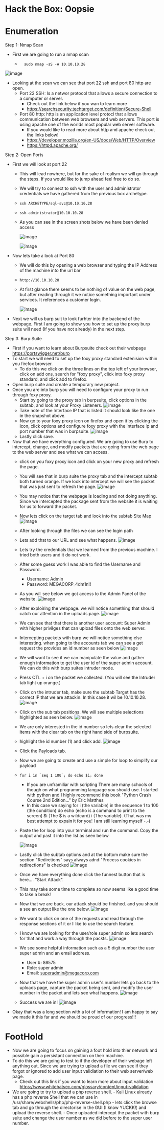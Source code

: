 # Hack the Box: Oopsie

# Enumeration 

Step 1: Nmap Scan
  - First we are going to run a nmap scan
    -       sudo nmap -sS -A 10.10.10.28

![image](https://user-images.githubusercontent.com/29686845/132744067-062cdd8e-440a-4a93-955c-a93a49bf5db0.png)

  - Looking at the scan we can see that port 22 ssh and port 80 http are open. 
    - Port 22 SSH: Is a networ protocol that allows a secure connection to a computer or server. 
      - Check out the link below if you wan to learn more
      - https://searchsecurity.techtarget.com/definition/Secure-Shell
    - Port 80 http: http is an application level protocl that allows communication between web browsers and web servers.       This port is using apache one of the worlds most popular web server software.
      - If you would like to read more about http and apache check out the links below!
      - https://developer.mozilla.org/en-US/docs/Web/HTTP/Overview
      - https://httpd.apache.org/
     
Step 2: Open Ports
  - First we will look at port 22
    - This will lead nowhere, but for the sake of realism we will go through the steps. If you would like to jump ahead         feel free to do so. 
    - We will try to connect to ssh with the user and administrator credentials we have gathered from the previous box         archetype.  
    -     ssh ARCHETYPE/sql-svc@10.10.10.28
    -     ssh administrator@10.10.10.28
    - As you can see in the screen shots below we have been denied access

      ![image](https://user-images.githubusercontent.com/29686845/132754134-8397a004-482f-4dd5-a56f-ba76c495c538.png)

      ![image](https://user-images.githubusercontent.com/29686845/132754201-8f167c3e-0167-4436-a468-010bd8470afd.png)

  - Now lets take a look at Port 80
    - We will do this by opening a web browser and typing the IP Address of the machine into the url bar
    -     http://10.10.10.28
    - At first glance there seems to be nothing of value on the web page, but after reading through it we notice               something important under services. It references a customer login.
      
      ![image](https://user-images.githubusercontent.com/29686845/132760926-860112b0-c9ad-4d96-972c-c29457782e18.png)

  - Next we will us burp suit to look furhter into the backend of the webpage. First I am going to show you how to set up     the proxy burp suite will need (If you have not already) in the next step. 

Step 3: Burp Suite
  - First if you want to learn about Burpsuite check out their webpage https://portswigger.net/burp
  - To start we will need to set up the foxy proxy standard extenision within you firefox browser.
    - To do this we click on the three lines on the top left of your browser, click on add ons, search for "foxy proxy",       click into foxy proxy standard, and click add to firefox. 
  - Open burp suite and create a temporary new project. 
  - Once you are into burp you will need to configure your proxy to run through foxy proxy.
    - Start by going to the proxy tab in burpsuite, click options in the subtab, and look at your Proxy Listeners.
      ![image](https://user-images.githubusercontent.com/29686845/132773770-95494d79-9325-45a3-94ac-3b3806ba7da3.png)
    - Take note of the Interface IP that is listed it should look like the one in the snapshot above. 
    - Now go to your foxy proxy icon on firefox and open it by clicking the icon, click options and configure foxy proxy       with the interface ip and port number that was in burpsuite.
      ![image](https://user-images.githubusercontent.com/29686845/132774125-3767037e-b934-49e8-aec3-17050de88ee4.png)
    - Lastly click save.
  - Now that we have everything configured. We are going to use Burp to intercept, change, and modify packets that are       going from the web page to the web server and see what we can access.
    - click on you foxy proxy icon and click on your new proxy and refresh the page.
    - You will see that in burp suite the proxy tab and the intercept subtab both turned orange. If we look into               intercept we will see the packet that was just sent to refresh the page. 
      ![image](https://user-images.githubusercontent.com/29686845/132775431-0bced0eb-1f7b-4190-9077-20a58d6b8161.png)
    - You may notice that the webpage is loading and not doing anything. Since we intercepted the package sent from the         website it is waiting for us to forward the packet. 
    - Now lets click on the target tab and look into the subtab Site Map
      ![image](https://user-images.githubusercontent.com/29686845/132776295-3384f904-6f9c-428a-be76-e89d22d3a205.png)
    - After looking through the files we can see the login path
    - Lets add that to our URL and see what happens. 
      ![image](https://user-images.githubusercontent.com/29686845/132776412-3e61c2d7-b1e4-412a-8d0c-8bb7a857f824.png)
    - Lets try the credentials that we learned from the previous machine. I tried both users and it do not work. 
    - After some guess work I was able to find the Username and Password. 
      - Username: Admin
      - Password: MEGACORP_4dm1n!!
    - As you will see below we got access to the Admin Panel of the website.
      ![image](https://user-images.githubusercontent.com/29686845/132804696-f989a29c-c914-4c48-aa1a-ef471ace2984.png)
    - After exploiring the webpage. we will notice something that should catch our attention in the uploads page. 
      ![image](https://user-images.githubusercontent.com/29686845/132966320-43c4b9b2-e0f8-4b45-8523-9e122cb40938.png)
    - We can see that that there is another user account: Super Admin with higher privilges that can upload files onto         the web server. 
    - Intercepting packets with burp we will notice something else interesting. when going to the accounts tab we can see       a get request the provides an id number as seen below
      ![image](https://user-images.githubusercontent.com/29686845/132966475-9d734ce7-86e5-4e02-a731-50feda6a33b1.png)
    - We will want to see if we can manipulate the value and gather enough information to get the user id of the super         admin account. We can do this with burp suites intruder mode. 
    - Press CTL + i on the packet we collected. (You will see the Intruder tab light up orange.)
    - Click on the intruder tab, make sure the subtab Target has the correct IP that we are attackin. In this case it wil       be 10.10.10.28. 
      ![image](https://user-images.githubusercontent.com/29686845/132967868-4922006e-bf25-4ef9-9e34-9510763353c5.png)
    - Click on the sub tab positions. We will see multiple selections highlighted as seen below. 
      ![image](https://user-images.githubusercontent.com/29686845/132967911-6898ddb6-e97b-48b9-b1ef-c236c685c70b.png)
    - We are only interested in the id number so lets clear the selected items with the clear tab on the right hand side       of burpsuite. 
    - highlight the id number (1) and click add.
      ![image](https://user-images.githubusercontent.com/29686845/132967985-009bb8ae-a407-48cf-b4ea-afee83f8095a.png)
    - Click the Payloads tab.
    - Now we are going to create and use a simple for loop to simplify our payload
    -     for i in `seq 1 100`; do echo $i; done
      - If you are unframiliar with scripting There are many schools of though on what programming language you should           use. I started with python and I highly recommend this book "Python Crash Course 2nd Edition..." by Eric Matthes
      - In this case we saying for i (the variable) in the sequence 1 to 100 (the condition) do echo (echo is a command           to print to the screen) $i (The $ is a wildcard) i (The variable). (That was my best attempt to expain it for             you! I am still learning myself -.-)
    - Paste the for loop into your terminal and run the command. Copy the output and past it into the list as seen below.
    
      ![image](https://user-images.githubusercontent.com/29686845/132969575-838ade83-ff1c-43b4-9d4b-e4b464b0ffb6.png)
    - Lastly click the subtab options and at the bottom make sure the section "Rediretions" says always adnd "Process             cookies in redirections" is checked
      ![image](https://user-images.githubusercontent.com/29686845/132969711-a019e061-b0b9-4ce5-9875-27feb657e8af.png)
    - Once we have everything done click the funnest button that is here.... "Start Attack". 
    - This may take some time to complete so now seems like a good time to take a break!
    - Now that we are back. our attack should be finished. and you should a see an output like the one below. 
      ![image](https://user-images.githubusercontent.com/29686845/132971070-85395582-33bf-4d86-97c3-80c0b3836bc8.png)
    - We want to click on one of the requests and read through the response sections of it or I like to use the search         feature.
    - I know we are looking for the user/role super admin so lets search for that and work a way through the packts. 
      ![image](https://user-images.githubusercontent.com/29686845/132971130-a00be38c-9a4a-4cbb-b9ad-cb859f86e2ea.png)
    - We see some helpful information such as a 5 digit number the user super admin and an email address. 
      - User #: 86575
      - Role: super admin
      - Email: superadmin@megacorp.com
    - Now that we have the super admin user's number lets go back to the uploads page, capture the packet being sent, and       modify the user number in the packet and lets see what happens. 
      ![image](https://user-images.githubusercontent.com/29686845/132971308-b65dfa48-726f-4c80-b6f3-a35664039f9d.png)
    - Success we are in! 
      ![image](https://user-images.githubusercontent.com/29686845/132971331-a7a6036d-e25e-40c9-9d5f-67bdb4110383.png)
  - Okay that was a long section with a lot of information! I am happy to say we made it this far and we should be proud     of our progress!!!

# FootHold
  - Now we are going to focus on gaining a foot hold into thier network and possible gain a persistant connection on         their machine. 
  - To do this we are going to test to if the developer of their webage left anything out. Since we are trying to upload     a file we can see if they forgot or ignored to add user input validiation to their web server/web page. 
    -  Check out this link if you want to learn more about input validation
       https://www.whitehatsec.com/glossary/content/input-validation
  -  We are going to try to upload a php reverse shell.
    - Kali Linux already has a php reverse Shell that we can use in /usr/share/webshells/php/php-reverse-shell.php
    - lets click the browse tab and go through the directorise in the GUI (I know YUCKK!) and upload the reverse shell.
    - Once uploaded intercept the packet with burp suite and change the user number as we did before to the super user         number. 
